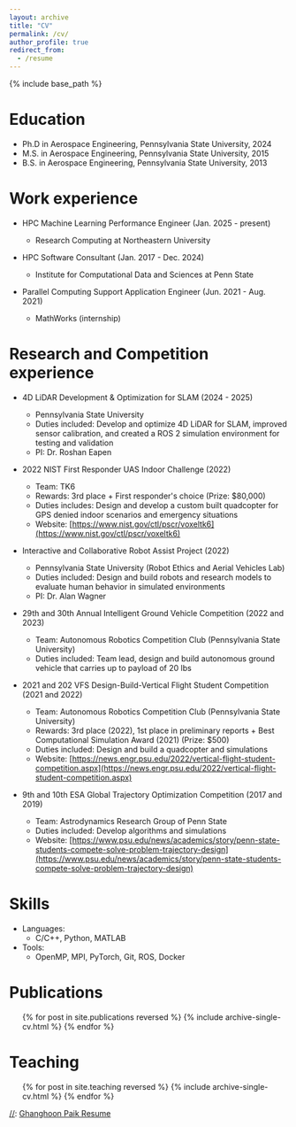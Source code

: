 ```yaml
---
layout: archive
title: "CV"
permalink: /cv/
author_profile: true
redirect_from:
  - /resume
---
```


{% include base_path %}

Education
======
* Ph.D in Aerospace Engineering, Pennsylvania State University, 2024
* M.S. in Aerospace Engineering, Pennsylvania State University, 2015
* B.S. in Aerospace Engineering, Pennsylvania State University, 2013

Work experience
=====
* HPC Machine Learning Performance Engineer (Jan. 2025 - present)
    * Research Computing at Northeastern University

* HPC Software Consultant (Jan. 2017 - Dec. 2024)
    * Institute for Computational Data and Sciences at Penn State

* Parallel Computing Support Application Engineer (Jun. 2021 - Aug. 2021)
    * MathWorks (internship)

Research and Competition experience
======
* 4D LiDAR Development & Optimization for SLAM (2024 - 2025)
    * Pennsylvania State University
    * Duties included: Develop and optimize 4D LiDAR for SLAM, improved sensor calibration, and created a ROS 2 simulation environment for testing and validation
    * PI: Dr. Roshan Eapen

* 2022 NIST First Responder UAS Indoor Challenge (2022)
    * Team: TK6
    * Rewards: 3rd place + First responder's choice (Prize: $80,000)
    * Duties includes: Design and develop a custom built quadcopter for GPS denied indoor scenarios and emergency situations
    * Website: [https://www.nist.gov/ctl/pscr/voxeltk6](https://www.nist.gov/ctl/pscr/voxeltk6)

* Interactive and Collaborative Robot Assist Project (2022)
    * Pennsylvania State University (Robot Ethics and Aerial Vehicles Lab)
    * Duties included: Design and build robots and research models to evaluate human behavior in simulated environments
    * PI: Dr. Alan Wagner

* 29th and 30th Annual Intelligent Ground Vehicle Competition (2022 and 2023)
    * Team: Autonomous Robotics Competition Club (Pennsylvania State University)
    * Duties included: Team lead, design and build autonomous ground vehicle that carries up to payload of 20 lbs

* 2021 and 202 VFS Design-Build-Vertical Flight Student Competition (2021 and 2022)
    * Team: Autonomous Robotics Competition Club (Pennsylvania State University)
    * Rewards: 3rd place (2022), 1st place in preliminary reports + Best Computational Simulation Award (2021) (Prize: $500)
    * Duties included: Design and build a quadcopter and simulations
    * Website: [https://news.engr.psu.edu/2022/vertical-flight-student-competition.aspx](https://news.engr.psu.edu/2022/vertical-flight-student-competition.aspx)

* 9th and 10th ESA Global Trajectory Optimization Competition (2017 and 2019)
    * Team: Astrodynamics Research Group of Penn State
    * Duties included: Develop algorithms and simulations
    * Website: [https://www.psu.edu/news/academics/story/penn-state-students-compete-solve-problem-trajectory-design](https://www.psu.edu/news/academics/story/penn-state-students-compete-solve-problem-trajectory-design)
  
Skills
======
* Languages:
    * C/C++, Python, MATLAB
* Tools:
    * OpenMP, MPI, PyTorch, Git, ROS, Docker

Publications
======
  <ul>{% for post in site.publications reversed %}
    {% include archive-single-cv.html %}
  {% endfor %}</ul>
  
Teaching
======
  <ul>{% for post in site.teaching reversed %}
    {% include archive-single-cv.html %}
  {% endfor %}</ul>
 
[//]: Resume
[//]: =====
[//]: [Ghanghoon Paik Resume](../files/Ghanghoon_Paik_resume.pdf)
